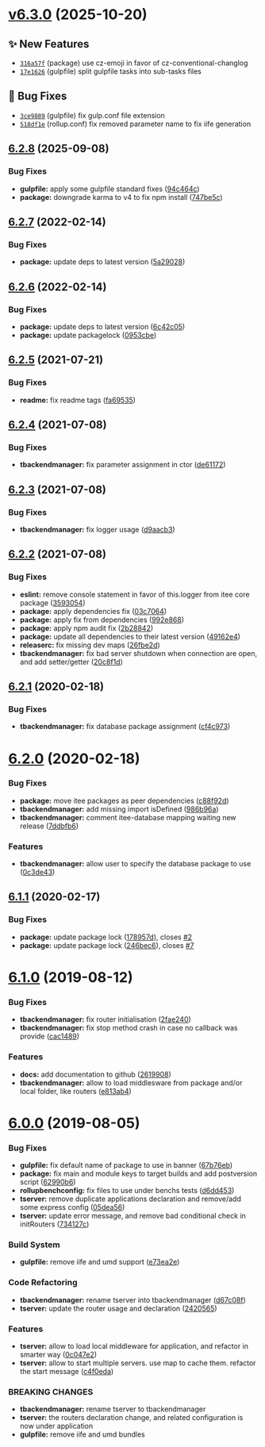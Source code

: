 # [v6.3.0](https://github.com/Itee/itee-server/compare/v6.2.8...v6.3.0) (2025-10-20)

## ✨ New Features
- [`316a57f`](https://github.com/Itee/itee-server/commit/316a57f)  (package) use cz-emoji in favor of cz-conventional-changlog 
- [`17e1626`](https://github.com/Itee/itee-server/commit/17e1626)  (gulpfile) split gulpfile tasks into sub-tasks files 

## 🐛 Bug Fixes
- [`3ce9889`](https://github.com/Itee/itee-server/commit/3ce9889)  (gulpfile) fix gulp.conf file extension 
- [`518df1e`](https://github.com/Itee/itee-server/commit/518df1e)  (rollup.conf) fix removed parameter name to fix iife generation

## [6.2.8](https://github.com/Itee/itee-server/compare/v6.2.7...v6.2.8) (2025-09-08)


### Bug Fixes

* **gulpfile:** apply some gulpfile standard fixes ([94c464c](https://github.com/Itee/itee-server/commit/94c464ca586c221c16c6ff9dbae109dabbe4a98d))
* **package:** downgrade karma to v4 to fix npm install ([747be5c](https://github.com/Itee/itee-server/commit/747be5c655678ee6410a9ee90b176d9eeca3f04b))

## [6.2.7](https://github.com/Itee/itee-server/compare/v6.2.6...v6.2.7) (2022-02-14)


### Bug Fixes

* **package:** update deps to latest version ([5a29028](https://github.com/Itee/itee-server/commit/5a29028941507ed5a840413f42349853111854a3))

## [6.2.6](https://github.com/Itee/itee-server/compare/v6.2.5...v6.2.6) (2022-02-14)


### Bug Fixes

* **package:** update deps to latest version ([6c42c05](https://github.com/Itee/itee-server/commit/6c42c05edf10096147d1024e8b441c8475158feb))
* **package:** update packagelock ([0953cbe](https://github.com/Itee/itee-server/commit/0953cbef0eaaabd8bbe78638dbd9187e727d687c))

## [6.2.5](https://github.com/Itee/itee-server/compare/v6.2.4...v6.2.5) (2021-07-21)


### Bug Fixes

* **readme:** fix readme tags ([fa69535](https://github.com/Itee/itee-server/commit/fa695352d48d0a3243d7ac6cd5fcdf92435c0687))

## [6.2.4](https://github.com/Itee/itee-server/compare/v6.2.3...v6.2.4) (2021-07-08)


### Bug Fixes

* **tbackendmanager:** fix parameter assignment in ctor ([de61172](https://github.com/Itee/itee-server/commit/de61172b2d87dacaecf887fa29c5856aa848e759))

## [6.2.3](https://github.com/Itee/itee-server/compare/v6.2.2...v6.2.3) (2021-07-08)


### Bug Fixes

* **tbackendmanager:** fix logger usage ([d9aacb3](https://github.com/Itee/itee-server/commit/d9aacb3df6cb3951c257c3674550bbc4725c9eab))

## [6.2.2](https://github.com/Itee/itee-server/compare/v6.2.1...v6.2.2) (2021-07-08)


### Bug Fixes

* **eslint:** remove console statement in favor of this.logger from itee core package ([3593054](https://github.com/Itee/itee-server/commit/3593054254b3b00ea98d17b9c8a76dacac5a68f3))
* **package:** apply dependencies fix ([03c7064](https://github.com/Itee/itee-server/commit/03c7064e266917f4d119a398c6f56d3169d4eeaf))
* **package:** apply fix from dependencies ([992e868](https://github.com/Itee/itee-server/commit/992e8684028521d256dd30d92af730c7ce0e95d8))
* **package:** apply npm audit fix ([2b28842](https://github.com/Itee/itee-server/commit/2b28842a88d05ac334b0737735a654c24382c90b))
* **package:** update all dependencies to their latest version ([49162e4](https://github.com/Itee/itee-server/commit/49162e4c4e1b6bc895946cf3dfc05eeb2edf71eb))
* **releaserc:** fix missing dev maps ([26fbe2d](https://github.com/Itee/itee-server/commit/26fbe2d7bb22a2da13a49019c61783939ce7c17c))
* **tbackendmanager:** fix bad server shutdown when connection are open, and add setter/getter ([20c8f1d](https://github.com/Itee/itee-server/commit/20c8f1dd694f5106cfca1926de85b88f44c5de73))

## [6.2.1](https://github.com/Itee/itee-server/compare/v6.2.0...v6.2.1) (2020-02-18)


### Bug Fixes

* **tbackendmanager:** fix database package assignment ([cf4c973](https://github.com/Itee/itee-server/commit/cf4c9738e0df59fb17dab6bad8692493bb39d5dc))

# [6.2.0](https://github.com/Itee/itee-server/compare/v6.1.1...v6.2.0) (2020-02-18)


### Bug Fixes

* **package:** move itee packages as peer dependencies ([c88f92d](https://github.com/Itee/itee-server/commit/c88f92db53e514cf26af5a178502061eb67f4818))
* **tbackendmanager:** add missing import isDefined ([986b96a](https://github.com/Itee/itee-server/commit/986b96a0509d8c1f21f0849487aee9088f082640))
* **tbackendmanager:** comment itee-database mapping waiting new release ([7ddbfb6](https://github.com/Itee/itee-server/commit/7ddbfb6681beae909c4977e7bfc7231132b2b323))


### Features

* **tbackendmanager:** allow user to specify the database package to use ([0c3de43](https://github.com/Itee/itee-server/commit/0c3de437da84ab10928014adb6d7e400c73bf6c6))

## [6.1.1](https://github.com/Itee/itee-server/compare/v6.1.0...v6.1.1) (2020-02-17)


### Bug Fixes

* **package:** update package lock ([178957d](https://github.com/Itee/itee-server/commit/178957da1d12a130b68501252426e1bfc1273cb5)), closes [#2](https://github.com/Itee/itee-server/issues/2)
* **package:** update package lock ([246bec6](https://github.com/Itee/itee-server/commit/246bec6b9d70fe526f4d86fb4460e5c93f20d43d)), closes [#7](https://github.com/Itee/itee-server/issues/7)

# [6.1.0](https://github.com/Itee/itee-server/compare/v6.0.0...v6.1.0) (2019-08-12)


### Bug Fixes

* **tbackendmanager:** fix router initialisation ([2fae240](https://github.com/Itee/itee-server/commit/2fae240))
* **tbackendmanager:** fix stop method crash in case no callback was provide ([cac1489](https://github.com/Itee/itee-server/commit/cac1489))


### Features

* **docs:** add documentation to github ([2619908](https://github.com/Itee/itee-server/commit/2619908))
* **tbackendmanager:** allow to load middlesware from package and/or local folder, like routers ([e813ab4](https://github.com/Itee/itee-server/commit/e813ab4))

# [6.0.0](https://github.com/Itee/itee-server/compare/v5.5.4...v6.0.0) (2019-08-05)


### Bug Fixes

* **gulpfile:** fix default name of package to use in banner ([67b76eb](https://github.com/Itee/itee-server/commit/67b76eb))
* **package:** fix main and module keys to target builds and add postversion script ([62990b6](https://github.com/Itee/itee-server/commit/62990b6))
* **rollupbenchconfig:** fix files to use under benchs tests ([d6dd453](https://github.com/Itee/itee-server/commit/d6dd453))
* **tserver:** remove duplicate applications declaration and remove/add some express config ([05dea56](https://github.com/Itee/itee-server/commit/05dea56))
* **tserver:** update error message, and remove bad conditional check in initRouters ([734127c](https://github.com/Itee/itee-server/commit/734127c))


### Build System

* **gulpfile:** remove iife and umd support ([e73ea2e](https://github.com/Itee/itee-server/commit/e73ea2e))


### Code Refactoring

* **tbackendmanager:** rename tserver into tbackendmanager ([d67c08f](https://github.com/Itee/itee-server/commit/d67c08f))
* **tserver:** update the router usage and declaration ([2420565](https://github.com/Itee/itee-server/commit/2420565))


### Features

* **tserver:** allow to load local middleware for application, and refactor in smarter way ([0c047e2](https://github.com/Itee/itee-server/commit/0c047e2))
* **tserver:** allow to start multiple servers. use map to cache them. refactor the start message ([c4f0eda](https://github.com/Itee/itee-server/commit/c4f0eda))


### BREAKING CHANGES

* **tbackendmanager:** rename tserver to tbackendmanager
* **tserver:** the routers declaration change, and related configuration is now under application
* **gulpfile:** remove iife and umd bundles

